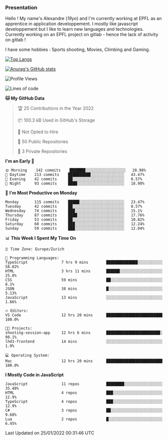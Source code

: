 ### Presentation

Hello ! My name's Alexandre (_19yo_) and I'm currently working at EPFL as an apprentice in application developpement. I mostly like javascript developpement but I like to learn new languages and technologies. Currently working on an EPFL project on gitlab - hence the lack of activity on gitlab !

I have some hobbies : Sports shooting, Movies, Climbing and Gaming.

[![Top Langs](https://github-readme-stats.vercel.app/api/top-langs/?username=jaavlex&layout=compact&langs_count=8&theme=react)](https://github.com/anuraghazra/github-readme-stats)

[![Anurag's GitHub stats](https://github-readme-stats.vercel.app/api?username=jaavlex&theme=react&show_icons=true&count_private=true)](https://github.com/anuraghazra/github-readme-stats)

<!--START_SECTION:waka-->
![Profile Views](http://img.shields.io/badge/Profile%20Views-1-blue)

![Lines of code](https://img.shields.io/badge/From%20Hello%20World%20I%27ve%20Written-197%20Thousand%20lines%20of%20code-blue)

**🐱 My GitHub Data** 

> 🏆 25 Contributions in the Year 2022
 > 
> 📦 100.3 kB Used in GitHub's Storage 
 > 
> 🚫 Not Opted to Hire
 > 
> 📜 50 Public Repositories 
 > 
> 🔑 3 Private Repositories  
 > 
**I'm an Early 🐤** 

```text
🌞 Morning    142 commits    ███████░░░░░░░░░░░░░░░░░░   28.98% 
🌆 Daytime    213 commits    ██████████░░░░░░░░░░░░░░░   43.47% 
🌃 Evening    42 commits     ██░░░░░░░░░░░░░░░░░░░░░░░   8.57% 
🌙 Night      93 commits     ████░░░░░░░░░░░░░░░░░░░░░   18.98%

```
📅 **I'm Most Productive on Monday** 

```text
Monday       115 commits    █████░░░░░░░░░░░░░░░░░░░░   23.47% 
Tuesday      42 commits     ██░░░░░░░░░░░░░░░░░░░░░░░   8.57% 
Wednesday    74 commits     ███░░░░░░░░░░░░░░░░░░░░░░   15.1% 
Thursday     87 commits     ████░░░░░░░░░░░░░░░░░░░░░   17.76% 
Friday       53 commits     ██░░░░░░░░░░░░░░░░░░░░░░░   10.82% 
Saturday     60 commits     ███░░░░░░░░░░░░░░░░░░░░░░   12.24% 
Sunday       59 commits     ███░░░░░░░░░░░░░░░░░░░░░░   12.04%

```


📊 **This Week I Spent My Time On** 

```text
⌚︎ Time Zone: Europe/Zurich

💬 Programming Languages: 
TypeScript               7 hrs 9 mins        ██████████████░░░░░░░░░░░   58.02% 
HTML                     3 hrs 11 mins       ██████░░░░░░░░░░░░░░░░░░░   25.8% 
CSS                      59 mins             ██░░░░░░░░░░░░░░░░░░░░░░░   8.1% 
JSON                     38 mins             █░░░░░░░░░░░░░░░░░░░░░░░░   5.13% 
JavaScript               13 mins             ░░░░░░░░░░░░░░░░░░░░░░░░░   1.86%

🔥 Editors: 
VS Code                  12 hrs 20 mins      █████████████████████████   100.0%

🐱‍💻 Projects: 
shooting-session-app     12 hrs 6 mins       ████████████████████████░   98.1% 
lhd3-frontend            14 mins             ░░░░░░░░░░░░░░░░░░░░░░░░░   1.9%

💻 Operating System: 
Mac                      12 hrs 20 mins      █████████████████████████   100.0%

```

**I Mostly Code in JavaScript** 

```text
JavaScript               11 repos            ████████░░░░░░░░░░░░░░░░░   35.48% 
HTML                     4 repos             ███░░░░░░░░░░░░░░░░░░░░░░   12.9% 
TypeScript               4 repos             ███░░░░░░░░░░░░░░░░░░░░░░   12.9% 
C#                       3 repos             ██░░░░░░░░░░░░░░░░░░░░░░░   9.68% 
Lua                      2 repos             █░░░░░░░░░░░░░░░░░░░░░░░░   6.45%

```



 Last Updated on 25/01/2022 00:31:46 UTC
<!--END_SECTION:waka-->

